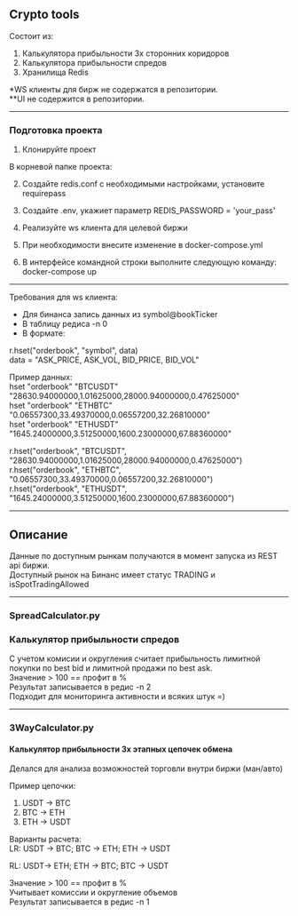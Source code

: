 ## Crypto tools

Состоит из:
1. Калькулятора прибыльности 3х сторонних коридоров
2. Калькулятора прибыльности спредов
3. Хранилища Redis

*WS клиенты для бирж не содержатся в репозитории.\
**UI не содержится в репозитории.

---

### Подготовка проекта

1. Клонируйте проект

В корневой папке проекта:

2. Создайте  redis.conf с необходимыми настройками, установите requirepass

3. Создайте  .env, укажиет параметр REDIS_PASSWORD = 'your_pass'
4. Реализуйте ws клиента для целевой биржи
5. При необходимости внесите изменение в docker-compose.yml
6. В интерфейсе командной строки выполните следующую команду: docker-compose up

---
Требования для ws клиента:
- Для бинанса запись данных из symbol@bookTicker
- В таблицу редиса -n 0
- В формате: 

r.hset("orderbook", "symbol", data)\
data = "ASK_PRICE, ASK_VOL, BID_PRICE, BID_VOL"

Пример данных:\
hset "orderbook" "BTCUSDT" "28630.94000000,1.01625000,28000.94000000,0.47625000"\
hset "orderbook" "ETHBTC" "0.06557300,33.49370000,0.06557200,32.26810000"\
hset "orderbook" "ETHUSDT" "1645.24000000,3.51250000,1600.23000000,67.88360000"

r.hset("orderbook", "BTCUSDT", "28630.94000000,1.01625000,28000.94000000,0.47625000")\
r.hset("orderbook", "ETHBTC", "0.06557300,33.49370000,0.06557200,32.26810000")\
r.hset("orderbook", "ETHUSDT", "1645.24000000,3.51250000,1600.23000000,67.88360000")

---

## Описание

Данные по доступным рынкам получаются в момент запуска из REST api биржи.\
Доступный рынок на Бинанс имеет статус TRADING и isSpotTradingAllowed

---
### SpreadCalculator.py 
### Калькулятор прибыльности спредов

С учетом комисии и округления считает прибыльность лимитной покупки по best bid и лимитной продажи по best ask.\
Значение > 100 == профит в %\
Результат записывается в редис -n 2\
Подходит для мониторинга активности и всяких штук =)

---
### 3WayCalculator.py
#### Калькулятор прибыльности 3х этапных цепочек обмена

Делался для анализа возможностей торговли внутри биржи (ман/авто)

Пример цепочки:
1. USDT -> BTC
2. BTC -> ETH
3. ETH -> USDT

Варианты расчета:\
LR: USDT -> BTC; BTC -> ETH; ETH -> USDT

RL: USDT-> ETH; ETH -> BTC; BTC -> USDT

Значение > 100 == профит в %\
Учитывает комиссии и округление объемов\
Результат записывается в редис -n 1


